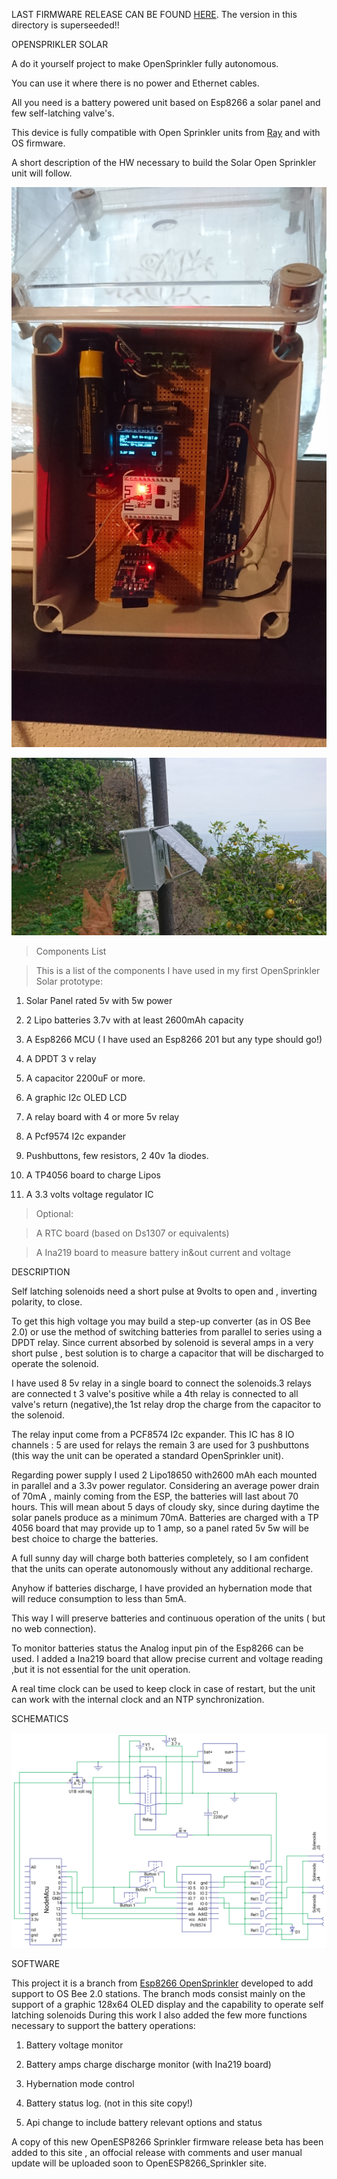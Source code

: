 LAST FIRMWARE RELEASE CAN BE FOUND [HERE](https://github.com/pbecchi/OpenESP8266_Sprinkler/tree/ForOS_Bee2_0%2COS_Solar%2COS_3_0/OpenSprinkler_Arduino_V_2_1_6).
The version in this directory is superseeded!!

OPENSPRIKLER SOLAR

A do it yourself project to make OpenSprinkler fully autonomous.

You can use it where there is no power and Ethernet cables.

All you need is a battery powered unit based on Esp8266 a solar panel and few
self-latching valve's.

This device is fully compatible with Open Sprinkler units from
[Ray](http://OpenSprinkler.com) and with OS firmware.

A short description of the HW necessary to build the Solar Open Sprinkler unit
will follow.

   ![galleryContent1815121937.jpg](galleryContent1815121937.jpg)

   ![galleryContent-1927558638.jpg](galleryContent-1927558638.jpg)

>   Components List

>   This is a list of the components I have used in my first OpenSprinkler Solar
>   prototype:

1.  Solar Panel rated 5v with 5w power

2.  2 Lipo batteries 3.7v with at least 2600mAh capacity

3.  A Esp8266 MCU ( I have used an Esp8266 201 but any type should go!)

4.  A DPDT 3 v relay

5.  A capacitor 2200uF or more.

6.  A graphic I2c OLED LCD

7.  A relay board with 4 or more 5v relay

8.  A Pcf9574 I2c expander

9.  Pushbuttons, few resistors, 2 40v 1a diodes.

10. A TP4056 board to charge Lipos

11. A 3.3 volts voltage regulator IC

>   Optional:

>   A RTC board (based on Ds1307 or equivalents)

>   A Ina219 board to measure battery in&out current and voltage

DESCRIPTION

Self latching solenoids need a short pulse at 9volts to open and , inverting
polarity, to close.

To get this high voltage you may build a step-up converter (as in OS Bee 2.0) or
use the method of switching batteries from parallel to series using a DPDT
relay. Since current absorbed by solenoid is several amps in a very short pulse
, best solution is to charge a capacitor that will be discharged to operate the
solenoid.

I have used 8 5v relay in a single board to connect the solenoids.3 relays are
connected t 3 valve's positive while a 4th relay is connected to all valve's
return (negative),the 1st relay drop the charge from the capacitor to the
solenoid.

The relay input come from a PCF8574 I2c expander. This IC has 8 IO channels : 5
are used for relays the remain 3 are used for 3 pushbuttons (this way the unit
can be operated a standard OpenSprinkler unit).

Regarding power supply I used 2 Lipo18650 with2600 mAh each mounted in parallel
and a 3.3v power regulator. Considering an average power drain of 70mA , mainly
coming from the ESP, the batteries will last about 70 hours. This will mean
about 5 days of cloudy sky, since during daytime the solar panels produce as a
minimum 70mA. Batteries are charged with a TP 4056 board that may provide up to
1 amp, so a panel rated 5v 5w will be best choice to charge the batteries.

A full sunny day will charge both batteries completely, so I am confident that
the units can operate autonomously without any additional recharge.

Anyhow if batteries discharge, I have provided an hybernation mode that will
reduce consumption to less than 5mA.

This way I will preserve batteries and continuous operation of the units ( but
no web connection).

To monitor batteries status the Analog input pin of the Esp8266 can be used. I
added a Ina219 board that allow precise current and voltage reading ,but it is
not essential for the unit operation.

A real time clock can be used to keep clock in case of restart, but the unit can
work with the internal clock and an NTP synchronization.

SCHEMATICS

![galleryContent-1927558638.png](galleryContent-1927558638.png)

SOFTWARE

This project it is a branch from [Esp8266 OpenSprinkler](http://Github.com/pbecchi/OpenESP8266_!Sprinkler) developed to add
support to OS Bee 2.0 stations. The branch mods consist mainly on the support of
a graphic 128x64 OLED display and the capability to operate self latching
solenoids During this work I also added the few more functions necessary to
support the battery operations:

1.  Battery voltage monitor

2.  Battery amps charge discharge monitor (with Ina219 board)

3.  Hybernation mode control

4.  Battery status log. (not in this site copy!)

5.  Api change to include battery relevant options and status

A copy of this new OpenESP8266 Sprinkler firmware release beta has been added to this site ,
an offocial release with comments and user manual update will be uploaded soon to OpenESP8266_Sprinkler site.
